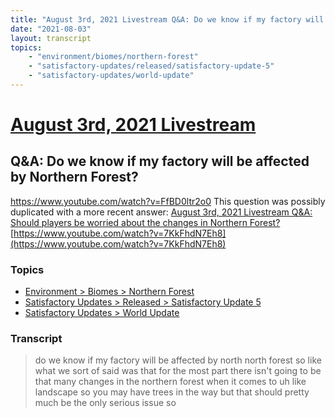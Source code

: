 ```yaml
---
title: "August 3rd, 2021 Livestream Q&A: Do we know if my factory will be affected by Northern Forest?"
date: "2021-08-03"
layout: transcript
topics:
    - "environment/biomes/northern-forest"
    - "satisfactory-updates/released/satisfactory-update-5"
    - "satisfactory-updates/world-update"
---
```

# [August 3rd, 2021 Livestream](../2021-08-03.md)
## Q&A: Do we know if my factory will be affected by Northern Forest?
https://www.youtube.com/watch?v=FfBD0ltr2o0
This question was possibly duplicated with a more recent answer: [August 3rd, 2021 Livestream Q&A: Should players be worried about the changes in Northern Forest?](./yt-7KkFhdN7Eh8.md) [https://www.youtube.com/watch?v=7KkFhdN7Eh8](https://www.youtube.com/watch?v=7KkFhdN7Eh8)


### Topics
* [Environment > Biomes > Northern Forest](../topics/environment/biomes/northern-forest.md)
* [Satisfactory Updates > Released > Satisfactory Update 5](../topics/satisfactory-updates/released/satisfactory-update-5.md)
* [Satisfactory Updates > World Update](../topics/satisfactory-updates/world-update.md)

### Transcript

> do we know if my factory will be affected by north north forest so like what we sort of said was that for the most part there isn't going to be that many changes in the northern forest when it comes to uh like landscape so you may have trees in the way but that should pretty much be the only serious issue so
